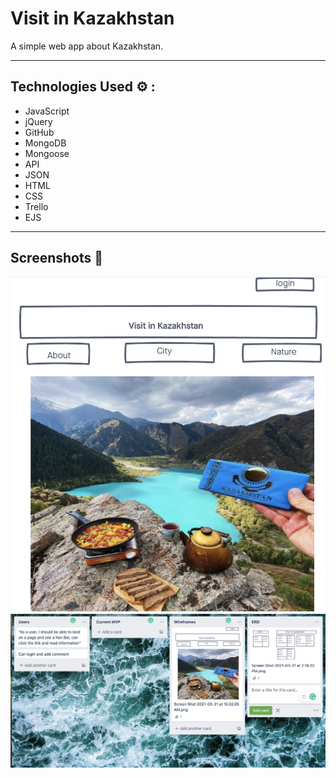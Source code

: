 # Visit in Kazakhstan 

A simple web app about Kazakhstan. 
___

## Technologies Used ⚙️ :
- JavaScript
- jQuery
- GitHub
- MongoDB
- Mongoose 
- API
- JSON
- HTML
- CSS 
- Trello
- EJS
___

## Screenshots 📸
![Example](/public/images/photo1.png)
![Example](/public/images/photo2.png)
